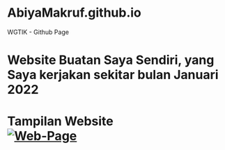 # AbiyaMakruf.github.io
WGTIK - Github Page
<h1> Website Buatan Saya Sendiri, yang Saya kerjakan sekitar bulan Januari 2022 <h1>
Tampilan Website
<br>
<a href="https://ibb.co/P5Hpdjb"><img src="https://i.ibb.co/br9hkmy/Web-Page.jpg" alt="Web-Page" border="0"></a>
  
